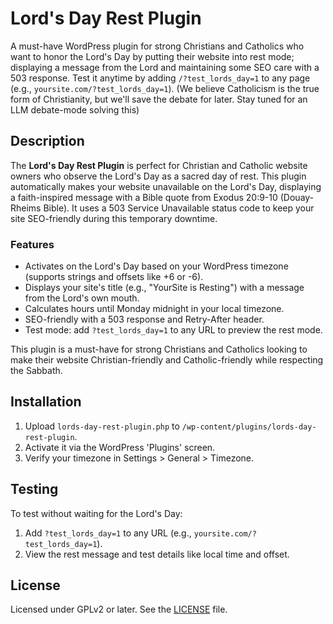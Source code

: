 # Lord's Day Rest Plugin

A must-have WordPress plugin for strong Christians and Catholics who want to honor the Lord's Day by putting their website into rest mode; displaying a message from the Lord and maintaining some SEO care with a 503 response. Test it anytime by adding `/?test_lords_day=1` to any page (e.g., `yoursite.com/?test_lords_day=1`). (We believe Catholicism is the true form of Christianity, but we'll save the debate for later. Stay tuned for an LLM debate-mode solving this)

## Description

The **Lord's Day Rest Plugin** is perfect for Christian and Catholic website owners who observe the Lord's Day as a sacred day of rest. This plugin automatically makes your website unavailable on the Lord's Day, displaying a faith-inspired message with a Bible quote from Exodus 20:9-10 (Douay-Rheims Bible). It uses a 503 Service Unavailable status code to keep your site SEO-friendly during this temporary downtime.

### Features
- Activates on the Lord's Day based on your WordPress timezone (supports strings and offsets like +6 or -6).
- Displays your site's title (e.g., "YourSite is Resting") with a message from the Lord's own mouth.
- Calculates hours until Monday midnight in your local timezone.
- SEO-friendly with a 503 response and Retry-After header.
- Test mode: add `?test_lords_day=1` to any URL to preview the rest mode.

This plugin is a must-have for strong Christians and Catholics looking to make their website Christian-friendly and Catholic-friendly while respecting the Sabbath.

## Installation
1. Upload `lords-day-rest-plugin.php` to `/wp-content/plugins/lords-day-rest-plugin`.
2. Activate it via the WordPress 'Plugins' screen.
3. Verify your timezone in Settings > General > Timezone.

## Testing
To test without waiting for the Lord's Day:
1. Add `?test_lords_day=1` to any URL (e.g., `yoursite.com/?test_lords_day=1`).
2. View the rest message and test details like local time and offset.

## License
Licensed under GPLv2 or later. See the [LICENSE](LICENSE) file.